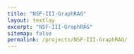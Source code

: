 ```yaml
---
title: "NSF-III-GraphRAG"
layout: textlay
excerpt: "NSF-III-GraphRAG"
sitemap: false
permalink: /projects/NSF-III-GraphRAG/
---
```


